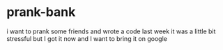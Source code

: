 # prank-bank
i want to prank some friends and wrote a code last week it was a little bit stressful but I got it now and I want to bring it on google

